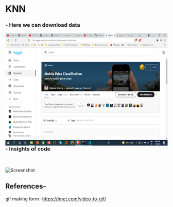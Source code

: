 # KNN
 ### - Here we can download data
<!-- ![Screenshot](pic.png) -->
 <img align="left" alt="GIF" src="https://github.com/HotuRam/KNN/blob/main/pic.png?raw=true" width="600" height="350" />
<br />
<br />
<br />
<br />
<br />
<br />
<br />
<br />
<br />
<br />
<br />
<br />
<br />
<br />
<br />
<br />
<br />
<br />

###  - Insights of code
<br />

![Screenshot](code.gif)

## References-

gif making form -https://hnet.com/video-to-gif/
